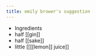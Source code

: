 ```yaml
---
title: emily brower's suggestion
---
```


- Ingredients
- half [[gin]] 
- half [[sake]] 
- little [[[[lemon]] juice]]
